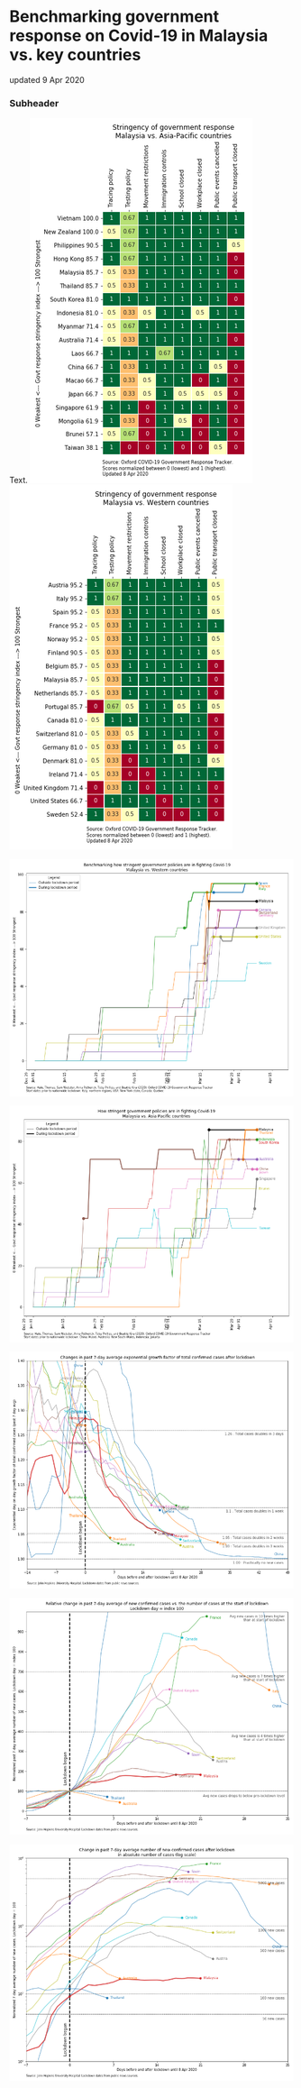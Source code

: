 # Benchmarking government response on Covid-19 in Malaysia vs. key countries
updated 9 Apr 2020

### Subheader
Text.
<img src="https://github.com/khairulomar/Covid-19/blob/master/img/stringency_msia_rank_asiapac.png"> <img src="https://github.com/khairulomar/Covid-19/blob/master/img/stringency_msia_rank_west.png">
<p>
<img src="https://github.com/khairulomar/Covid-19/blob/master/img/stringency_msia_timeline_west.png">
<p>
<img src="https://github.com/khairulomar/Covid-19/blob/master/img/stringency_msia_timeline_asiapac.png">
<p>
<img src="https://github.com/khairulomar/Covid-19/blob/master/img/lockdown_msia_post_lockdown_1.png">
<p>
<img src="https://github.com/khairulomar/Covid-19/blob/master/img/lockdown_msia_post_lockdown_2.png">
<p>
<img src="https://github.com/khairulomar/Covid-19/blob/master/img/lockdown_msia_post_lockdown_3.png">
